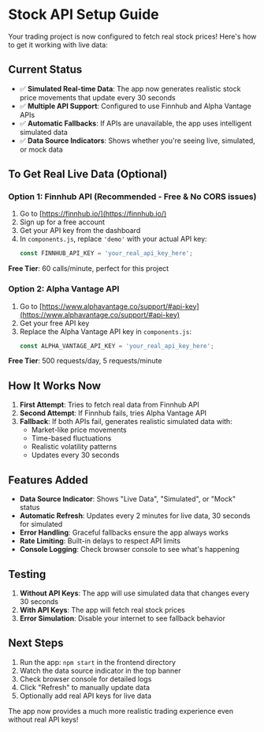 # Stock API Setup Guide

Your trading project is now configured to fetch real stock prices! Here's how to get it working with live data:

## Current Status
- ✅ **Simulated Real-time Data**: The app now generates realistic stock price movements that update every 30 seconds
- ✅ **Multiple API Support**: Configured to use Finnhub and Alpha Vantage APIs
- ✅ **Automatic Fallbacks**: If APIs are unavailable, the app uses intelligent simulated data
- ✅ **Data Source Indicators**: Shows whether you're seeing live, simulated, or mock data

## To Get Real Live Data (Optional)

### Option 1: Finnhub API (Recommended - Free & No CORS issues)
1. Go to [https://finnhub.io/](https://finnhub.io/)
2. Sign up for a free account
3. Get your API key from the dashboard
4. In `components.js`, replace `'demo'` with your actual API key:
   ```javascript
   const FINNHUB_API_KEY = 'your_real_api_key_here';
   ```

**Free Tier**: 60 calls/minute, perfect for this project

### Option 2: Alpha Vantage API
1. Go to [https://www.alphavantage.co/support/#api-key](https://www.alphavantage.co/support/#api-key)
2. Get your free API key
3. Replace the Alpha Vantage API key in `components.js`:
   ```javascript
   const ALPHA_VANTAGE_API_KEY = 'your_real_api_key_here';
   ```

**Free Tier**: 500 requests/day, 5 requests/minute

## How It Works Now

1. **First Attempt**: Tries to fetch real data from Finnhub API
2. **Second Attempt**: If Finnhub fails, tries Alpha Vantage API
3. **Fallback**: If both APIs fail, generates realistic simulated data with:
   - Market-like price movements
   - Time-based fluctuations
   - Realistic volatility patterns
   - Updates every 30 seconds

## Features Added

- **Data Source Indicator**: Shows "Live Data", "Simulated", or "Mock" status
- **Automatic Refresh**: Updates every 2 minutes for live data, 30 seconds for simulated
- **Error Handling**: Graceful fallbacks ensure the app always works
- **Rate Limiting**: Built-in delays to respect API limits
- **Console Logging**: Check browser console to see what's happening

## Testing

1. **Without API Keys**: The app will use simulated data that changes every 30 seconds
2. **With API Keys**: The app will fetch real stock prices
3. **Error Simulation**: Disable your internet to see fallback behavior

## Next Steps

1. Run the app: `npm start` in the frontend directory
2. Watch the data source indicator in the top banner
3. Check browser console for detailed logs
4. Click "Refresh" to manually update data
5. Optionally add real API keys for live data

The app now provides a much more realistic trading experience even without real API keys!
